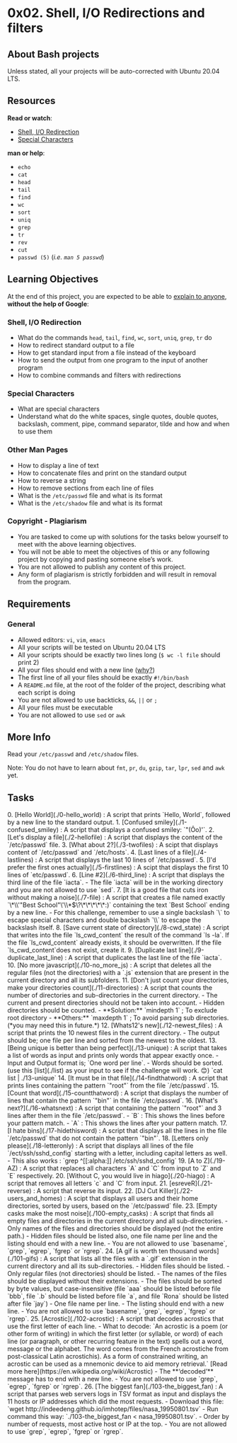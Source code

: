 <h1>0x02. Shell, I/O Redirections and filters</h1>

<div>
  <h2>About <span class="text-primary">Bash</span> projects</h2>

  <p></p>
  <p>
    Unless stated, all your projects will be auto-corrected with Ubuntu 20.04
    LTS.
  </p>

  <p></p>
</div>

<div>
  <h2>Resources</h2>

  <p><strong>Read or watch</strong>:</p>

  <ul>
    <li>
      <a
        href="/rltoken/fGOQQXRKbvOcd1qLRxHzLQ"
        title="Shell, I/O Redirection"
        target="_blank"
        >Shell, I/O Redirection</a
      >
    </li>
    <li>
      <a
        href="/rltoken/c1pz13vke3HPH0S8iALbtw"
        title="Special Characters"
        target="_blank"
        >Special Characters</a
      >
    </li>
  </ul>

  <p><strong>man or help</strong>:</p>

  <ul>
    <li><code>echo</code></li>
    <li><code>cat</code></li>
    <li><code>head</code></li>
    <li><code>tail</code></li>
    <li><code>find</code></li>
    <li><code>wc</code></li>
    <li><code>sort</code></li>
    <li><code>uniq</code></li>
    <li><code>grep</code></li>
    <li><code>tr</code></li>
    <li><code>rev</code></li>
    <li><code>cut</code></li>
    <li>
      <code>passwd (5)</code> (<em>i.e. <code>man 5 passwd</code></em
      >)
    </li>
  </ul>

  <h2>Learning Objectives</h2>

  <p>
    At the end of this project, you are expected to be able to
    <a
      href="/rltoken/ayxcWT-Mmymhm03Z98LaWQ"
      title="explain to anyone"
      target="_blank"
      >explain to anyone</a
    >, <strong>without the help of Google</strong>:
  </p>

  <h3>Shell, I/O Redirection</h3>

  <ul>
    <li>
      What do the commands <code>head</code>, <code>tail</code>,
      <code>find</code>, <code>wc</code>, <code>sort</code>, <code>uniq</code>,
      <code>grep</code>, <code>tr</code> do
    </li>
    <li>How to redirect standard output to a file</li>
    <li>How to get standard input from a file instead of the keyboard</li>
    <li>
      How to send the output from one program to the input of another program
    </li>
    <li>How to combine commands and filters with redirections</li>
  </ul>

  <h3>Special Characters</h3>

  <ul>
    <li>What are special characters</li>
    <li>
      Understand what do the white spaces, single quotes, double quotes,
      backslash, comment, pipe, command separator, tilde and how and when to use
      them
    </li>
  </ul>

  <h3>Other Man Pages</h3>

  <ul>
    <li>How to display a line of text</li>
    <li>How to concatenate files and print on the standard output</li>
    <li>How to reverse a string</li>
    <li>How to remove sections from each line of files</li>
    <li>What is the <code>/etc/passwd</code> file and what is its format</li>
    <li>What is the <code>/etc/shadow</code> file and what is its format</li>
  </ul>

  <h3>Copyright - Plagiarism</h3>

  <ul>
    <li>
      You are tasked to come up with solutions for the tasks below yourself to
      meet with the above learning objectives.
    </li>
    <li>
      You will not be able to meet the objectives of this or any following
      project by copying and pasting someone else’s work.
    </li>
    <li>You are not allowed to publish any content of this project.</li>
    <li>
      Any form of plagiarism is strictly forbidden and will result in removal
      from the program.
    </li>
  </ul>

  <h2>Requirements</h2>

  <h3>General</h3>

  <ul>
    <li>
      Allowed editors: <code>vi</code>, <code>vim</code>, <code>emacs</code>
    </li>
    <li>All your scripts will be tested on Ubuntu 20.04 LTS</li>
    <li>
      All your scripts should be exactly two lines long (<code
        >$ wc -l file</code
      >
      should print 2)
    </li>
    <li>
      All your files should end with a new line (<a
        href="http://unix.stackexchange.com/questions/18743/whats-the-point-in-adding-a-new-line-to-the-end-of-a-file/18789"
        >why?</a
      >)
    </li>
    <li>
      The first line of all your files should be exactly
      <code>#!/bin/bash</code>
    </li>
    <li>
      A <code>README.md</code> file, at the root of the folder of the project,
      describing what each script is doing
    </li>
    <li>
      You are not allowed to use backticks, <code>&amp;&amp;</code>,
      <code>||</code> or <code>;</code>
    </li>
    <li>All your files must be executable</li>
    <li>You are not allowed to use <code>sed</code> or <code>awk</code></li>
  </ul>

  <h2>More Info</h2>

  <p>Read your <code>/etc/passwd</code> and <code>/etc/shadow</code> files.</p>

  <p>
    Note: You do not have to learn about <code>fmt</code>, <code>pr</code>,
    <code>du</code>, <code>gzip</code>, <code>tar</code>, <code>lpr</code>,
    <code>sed</code> and <code>awk</code> yet.
  </p>
</div>
<h2>Tasks</h2>
0. [Hello World](./0-hello_world) : A script that prints `Hello, World`, followed by a new line to the standard output.
1. [Confused smiley](./1-confused_smiley) : A script that displays a confused smiley: `"(Ôo)'`.
2. [Let's display a file](./2-hellofile) : A script that displays the content of the `/etc/passwd` file.
3. [What about 2?](./3-twofiles) : A scipt that displays content of `/etc/passwd` and `/etc/hosts`.
4. [Last lines of a file](./4-lastlines) : A script that displays the last 10 lines of `/etc/passwd`.
5. [I'd prefer the first ones actually](./5-firstlines) : A scipt that displays the first 10 lines of `etc/passwd`.
6. [Line #2](./6-third_line) : A script that displays the third line of the file `iacta`.
   - The file `iacta` will be in the working directory and you are not allowed to use `sed`.
7. [It is a good file that cuts iron without making a noise](./7-file) : A script that creates a file named exactly `\*\\'"Best School"\'\\*$\?\*\*\*\*\*:)` containing the text `Best School` ending by a new line.
   - For this challenge, remember to use a single backslash `\` to escape special characters and double backslash `\\` to escape the backslash itself.
8. [Save current state of directory](./8-cwd_state) : A script that writes into the file `ls_cwd_content` the result of the command `ls -la`. If the file `ls_cwd_content` already exists, it should be overwritten. If the file `ls_cwd_content`does not exist, create it.
9. [Duplicate last line](./9-duplicate_last_line) : A script that duplicates the last line of the file `iacta`.
10. [No more javascript](./10-no_more_js) : A script that deletes all the regular files (not the directories) with a `.js` extension that are present in the current directory and all its subfolders.
11. [Don't just count your directories, make your directories count](./11-directories) : A script that counts the number of directories and sub-directories in the current directory.
    - The current and present directories should not be taken into account.
    - Hidden directories should be counted.
      - **Solution:** `mindepth 1` ; To exclude root directory
      - **Others:** `maxdepth 1` ; To avoid parsing sub directories. (*you may need this in future.*)
12. [Whats12's new](./12-newest_files) : A script that prints the 10 newest files in the current directory.
    - The output should be; one file per line and sorted from the newest to the oldest.
13. [Being unique is better than being perfect](./13-unique) : A script that takes a list of words as input and prints only words that appear exactly once.
    - Input and Output format is; `One word per line`.
    - Words should be sorted. (use this [list](./list) as your input to see if the challenge will work. 😊) `cat list | ./13-unique`
14. [It must be in that file](./14-findthatword) : A script that prints lines containing the pattern `"root"` from the file `/etc/passwd`.
15. [Count that word](./15-countthatword) : A script that displays the number of lines that contain the pattern `"bin"` in the file `/etc/passwd`.
16. [What's next?](./16-whatsnext) : A script that containing the pattern `"root"` and 3 lines after them in the file `/etc/passwd`.
    - `B` : This shows the lines before your pattern match.
    - `A` : This shows the lines after your pattern match.
17. [I hate bins](./17-hidethisword) : A script that displays all the lines in the file `/etc/passwd` that do not contain the pattern `"bin"`.
18. [Letters only please](./18-letteronly) : A script that displays all lines of the file `/ect/ssh/sshd_config` starting with a letter, including capital letters as well.
    - This also works : `grep ^[[:alpha:]] /etc/ssh/sshd_config`
19. [A to Z](./19-AZ) : A script that replaces all characters `A` and `C` from input to `Z` and `E` respectively.
20. [Without C, you would live in hiago](./20-hiago) : A script that removes all letters `c` and `C` from input.
21. [esreveR](./21-reverse) : A script that reverse its input.
22. [DJ Cut Killer](./22-users_and_homes) : A scipt that displays all users and their home directories, sorted by users, based on the `/etc/passwd` file.
23. [Empty casks make the most noise](./100-empty_casks) : A script that finds all empty files and directories in the current directory and all sub-directories.
    - Only names of the files and directories should be displayed (not the entire path.)
    - Hidden files should be listed also, one file name per line and the listing should end with a new line.
    - You are not allowed to use `basename`, `grep`, `egrep`, `fgrep` or `rgrep`.
24. [A gif is worth ten thousand words](./101-gifs) : A script that lists all the files with a `.gif` extension in the current directory and all its sub-directories.
    - Hidden files should be listed.
    - Only regular files (not directories) should be listed.  
    - The names of the files should be displayed without their extensions. 
    - The files should be sorted by byte values, but case-insensitive (file `aaa` should be listed before file `bbb`, file `.b` should be listed before file `a`, and file `Rona` should be listed after file `jay`) 
    - One file name per line. 
    - The listing should end with a new line. 
    - You are not allowed to use `basename`, `grep`, `egrep`, `fgrep` or `rgrep`. 
25. [Acrostic](./102-acrostic) : A script that decodes acrostics that use the first letter of each line.
    - What to decode: `An acrostic is a poem (or other form of writing) in which the first letter (or syllable, or word) of each line (or paragraph, or other recurring feature in the text) spells out a word, message or the alphabet. The word comes from the French acrostiche from post-classical Latin acrostichis). As a form of constrained writing, an acrostic can be used as a mnemonic device to aid memory retrieval.` [Read more here](https://en.wikipedia.org/wiki/Acrostic)
    - The **‘decoded’** message has to end with a new line.
    - You are not allowed to use `grep`, `egrep`, `fgrep` or `rgrep`.
26. [The biggest fan](./103-the_biggest_fan) : A script that parses web servers logs in TSV format as input and displays the 11 hosts or IP addresses which did the most requests.
    - Download this file: `wget http://indeedeng.github.io/imhotep/files/nasa_19950801.tsv`
    - Run command this way: `./103-the_biggest_fan < nasa_19950801.tsv`.
    - Order by number of requests, most active host or IP at the top.
    - You are not allowed to use `grep`, `egrep`, `fgrep` or `rgrep`.
